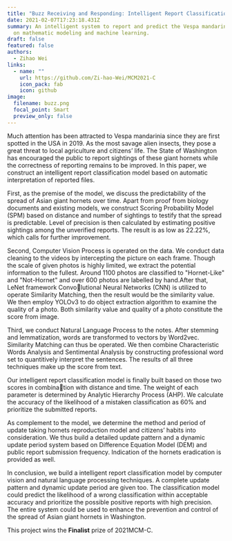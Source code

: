 ```yaml
---
title: "Buzz Receiving and Responding: Intelligent Report Classification Model"
date: 2021-02-07T17:23:18.431Z
summary: An intelligent system to report and predict the Vespa mandarinia based
  on mathematic modeling and machine learning.
draft: false
featured: false
authors:
  - Zihao Wei
links:
  - name: ""
    url: https://github.com/Zi-hao-Wei/MCM2021-C
    icon_pack: fab
    icon: github
image:
  filename: buzz.png
  focal_point: Smart
  preview_only: false
---
```

Much attention has been attracted to Vespa mandarinia since they are first spotted in the USA in 2019. As the most savage alien insects, they pose a great threat to local agriculture and citizens’ life. The State of Washington has encouraged the public to report sightings of these giant hornets while the correctness of reporting remains to be improved. In this paper, we construct an intelligent report classification model based on automatic interpretation of reported files.

First, as the premise of the model, we discuss the predictability of the spread of Asian giant hornets over time. Apart from proof from biology documents and existing models, we construct Scoring Probability Model (SPM) based on distance and number of sightings to testify that the spread is predictable. Level of precision is then calculated by estimating positive sightings among the unverified reports. The result is as low as 22.22%, which calls for further improvement.

Second, Computer Vision Process is operated on the data. We conduct data cleaning to the videos by intercepting the picture on each frame. Though the scale of given photos is highly limited, we extract the potential information to the fullest. Around 1100 photos are classified to "Hornet-Like" and "Not-Hornet" and over 600 photos are labelled by hand.After that, LeNet framework Convolutional Neural Networks (CNN) is utilized to operate Similarity Matching, then the result would be the similarity value. We then employ YOLOv3 to do object extraction algorithm to examine the quality of a photo. Both similarity value and quality of a photo constitute the score from image. 

Third, we conduct Natural Language Process to the notes. After stemming and lemmatization, words are transformed to vectors by Word2vec. Similarity Matching can thus be operated. We then combine Characteristic Words Analysis and Sentimental Analysis by constructing professional word set to quantitively interpret the sentences. The results of all three techniques make up the score from text. 

Our intelligent report classification model is finally built based on those two scores in combination with distance and time. The weight of each parameter is determined by Analytic Hierarchy Process (AHP). We calculate the accuracy of the likelihood of a mistaken classification as 60% and prioritize the submitted reports. 

As complement to the model, we determine the method and period of update taking hornets reproduction model and citizens’ habits into consideration. We thus build a detailed update pattern and a dynamic update period system based on Difference Equation Model (DEM) and public report submission frequency. Indication of the hornets eradication is provided as well. 

In conclusion, we build a intelligent report classification model by computer vision and natural language processing techniques. A complete update pattern and dynamic update period are given too. The classification model could predict the likelihood of a wrong classification within acceptable accuracy and prioritize the possible positive reports with high precision. The entire system could be used to enhance the prevention and control of the spread of Asian giant hornets in Washington.

This project wins the **Finalist** prize of 2021MCM-C.